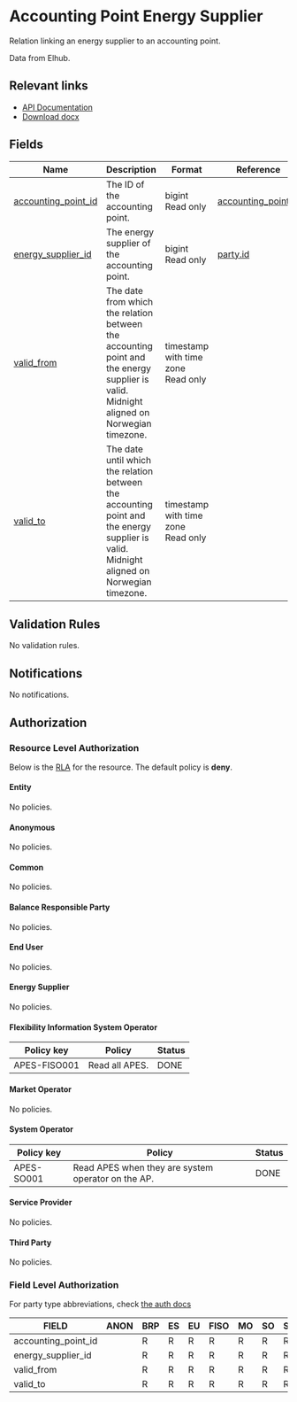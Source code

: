 # Accounting Point Energy Supplier

Relation linking an energy supplier to an accounting point.

Data from Elhub.

## Relevant links

* [API Documentation](/api/v0/#/operations/list_accounting_point_energy_supplier)
* [Download docx](/docs/download/accounting_point_energy_supplier.docx)

## Fields

| Name                                                                                          | Description                                                                                                                              | Format                                 | Reference                                           |
|-----------------------------------------------------------------------------------------------|------------------------------------------------------------------------------------------------------------------------------------------|----------------------------------------|-----------------------------------------------------|
| <a name="field-accounting_point_id" href="#field-accounting_point_id">accounting_point_id</a> | The ID of the accounting point.                                                                                                          | bigint<br/>Read only                   | [accounting_point.id](accounting_point.md#field-id) |
| <a name="field-energy_supplier_id" href="#field-energy_supplier_id">energy_supplier_id</a>    | The energy supplier of the accounting point.                                                                                             | bigint<br/>Read only                   | [party.id](party.md#field-id)                       |
| <a name="field-valid_from" href="#field-valid_from">valid_from</a>                            | The date from which the relation between the accounting point and the energy supplier is valid. Midnight aligned on Norwegian timezone.  | timestamp with time zone<br/>Read only |                                                     |
| <a name="field-valid_to" href="#field-valid_to">valid_to</a>                                  | The date until which the relation between the accounting point and the energy supplier is valid. Midnight aligned on Norwegian timezone. | timestamp with time zone<br/>Read only |                                                     |

## Validation Rules

No validation rules.

## Notifications

No notifications.

## Authorization

### Resource Level Authorization

Below is the [RLA](../technical/auth.md#resource-level-authorization-rla) for the
resource. The default policy is **deny**.

#### Entity

No policies.

#### Anonymous

No policies.

#### Common

No policies.

#### Balance Responsible Party

No policies.

#### End User

No policies.

#### Energy Supplier

No policies.

#### Flexibility Information System Operator

| Policy key    | Policy         | Status |
|---------------|----------------|--------|
| APES-FISO001  | Read all APES. | DONE   |

#### Market Operator

No policies.

#### System Operator

| Policy key | Policy                                             | Status |
|------------|----------------------------------------------------|--------|
| APES-SO001 | Read APES when they are system operator on the AP. | DONE   |

#### Service Provider

No policies.

#### Third Party

No policies.

### Field Level Authorization

For party type abbreviations, check [the auth docs](../technical/auth.md#party)

| FIELD               | ANON | BRP | ES | EU | FISO | MO | SO | SP | TP |
|---------------------|------|-----|----|----|------|----|----|----|----|
| accounting_point_id |      | R   | R  | R  | R    | R  | R  | R  | R  |
| energy_supplier_id  |      | R   | R  | R  | R    | R  | R  | R  | R  |
| valid_from          |      | R   | R  | R  | R    | R  | R  | R  | R  |
| valid_to            |      | R   | R  | R  | R    | R  | R  | R  | R  |
